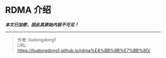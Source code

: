 # RDMA 介绍

***本文已加密，因此其原始内容不可见！***

---

> 作者: liudongdong1  
> URL: https://liudongdong1.github.io/rdma%E4%BB%8B%E7%BB%8D/  

